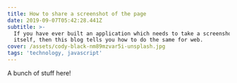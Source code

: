 ```yaml
---
title: How to share a screenshot of the page
date: 2019-09-07T05:42:28.441Z
subtitle: >-
  If you have ever built an application which needs to take a screenshot of
  itself, then this blog tells you how to do the same for web.
cover: /assets/cody-black-nm89mzvar5i-unsplash.jpg
tags: 'technology, javascript'
---
```

A bunch of stuff here!